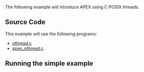 The following example will introduce APEX using C POSIX threads.

## Source Code

This example will use the following programs:
 * [pthread.c](https://github.com/khuck/apex-tutorial/blob/main/src/C/pthread/pthread.c)
 * [apex_pthread.c](https://github.com/khuck/apex-tutorial/blob/main/src/C/pthread/pthread.c)

## Running the simple example
